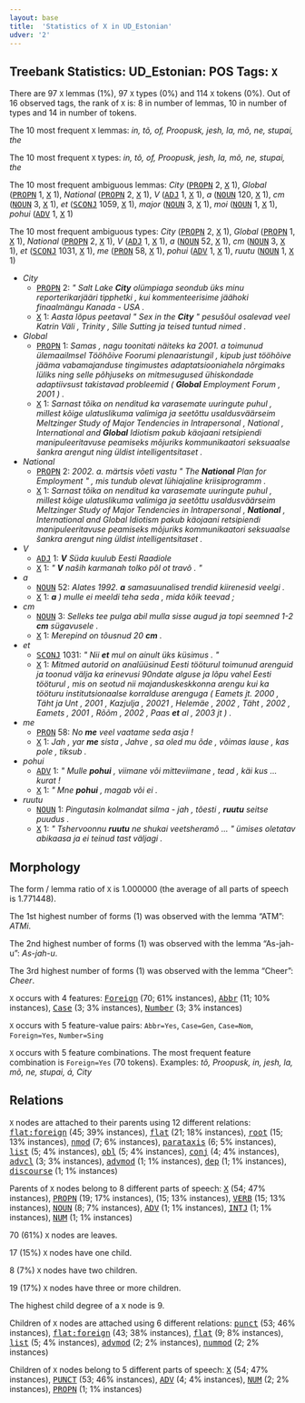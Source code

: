 ```yaml
---
layout: base
title:  'Statistics of X in UD_Estonian'
udver: '2'
---
```


## Treebank Statistics: UD_Estonian: POS Tags: `X`

There are 97 `X` lemmas (1%), 97 `X` types (0%) and 114 `X` tokens (0%).
Out of 16 observed tags, the rank of `X` is: 8 in number of lemmas, 10 in number of types and 14 in number of tokens.

The 10 most frequent `X` lemmas: <em>in, tõ, of, Proopusk, jesh, la, mõ, ne, stupai, the</em>

The 10 most frequent `X` types:  <em>in, tõ, of, Proopusk, jesh, la, mõ, ne, stupai, the</em>

The 10 most frequent ambiguous lemmas: <em>City</em> (<tt><a href="et-pos-PROPN.html">PROPN</a></tt> 2, <tt><a href="et-pos-X.html">X</a></tt> 1), <em>Global</em> (<tt><a href="et-pos-PROPN.html">PROPN</a></tt> 1, <tt><a href="et-pos-X.html">X</a></tt> 1), <em>National</em> (<tt><a href="et-pos-PROPN.html">PROPN</a></tt> 2, <tt><a href="et-pos-X.html">X</a></tt> 1), <em>V</em> (<tt><a href="et-pos-ADJ.html">ADJ</a></tt> 1, <tt><a href="et-pos-X.html">X</a></tt> 1), <em>a</em> (<tt><a href="et-pos-NOUN.html">NOUN</a></tt> 120, <tt><a href="et-pos-X.html">X</a></tt> 1), <em>cm</em> (<tt><a href="et-pos-NOUN.html">NOUN</a></tt> 3, <tt><a href="et-pos-X.html">X</a></tt> 1), <em>et</em> (<tt><a href="et-pos-SCONJ.html">SCONJ</a></tt> 1059, <tt><a href="et-pos-X.html">X</a></tt> 1), <em>major</em> (<tt><a href="et-pos-NOUN.html">NOUN</a></tt> 3, <tt><a href="et-pos-X.html">X</a></tt> 1), <em>moi</em> (<tt><a href="et-pos-NOUN.html">NOUN</a></tt> 1, <tt><a href="et-pos-X.html">X</a></tt> 1), <em>pohui</em> (<tt><a href="et-pos-ADV.html">ADV</a></tt> 1, <tt><a href="et-pos-X.html">X</a></tt> 1)

The 10 most frequent ambiguous types:  <em>City</em> (<tt><a href="et-pos-PROPN.html">PROPN</a></tt> 2, <tt><a href="et-pos-X.html">X</a></tt> 1), <em>Global</em> (<tt><a href="et-pos-PROPN.html">PROPN</a></tt> 1, <tt><a href="et-pos-X.html">X</a></tt> 1), <em>National</em> (<tt><a href="et-pos-PROPN.html">PROPN</a></tt> 2, <tt><a href="et-pos-X.html">X</a></tt> 1), <em>V</em> (<tt><a href="et-pos-ADJ.html">ADJ</a></tt> 1, <tt><a href="et-pos-X.html">X</a></tt> 1), <em>a</em> (<tt><a href="et-pos-NOUN.html">NOUN</a></tt> 52, <tt><a href="et-pos-X.html">X</a></tt> 1), <em>cm</em> (<tt><a href="et-pos-NOUN.html">NOUN</a></tt> 3, <tt><a href="et-pos-X.html">X</a></tt> 1), <em>et</em> (<tt><a href="et-pos-SCONJ.html">SCONJ</a></tt> 1031, <tt><a href="et-pos-X.html">X</a></tt> 1), <em>me</em> (<tt><a href="et-pos-PRON.html">PRON</a></tt> 58, <tt><a href="et-pos-X.html">X</a></tt> 1), <em>pohui</em> (<tt><a href="et-pos-ADV.html">ADV</a></tt> 1, <tt><a href="et-pos-X.html">X</a></tt> 1), <em>ruutu</em> (<tt><a href="et-pos-NOUN.html">NOUN</a></tt> 1, <tt><a href="et-pos-X.html">X</a></tt> 1)


* <em>City</em>
  * <tt><a href="et-pos-PROPN.html">PROPN</a></tt> 2: <em>" Salt Lake <b>City</b> olümpiaga seondub üks minu reporterikarjääri tipphetki , kui kommenteerisime jäähoki finaalmängu Kanada - USA .</em>
  * <tt><a href="et-pos-X.html">X</a></tt> 1: <em>Aasta lõpus peetaval " Sex in the <b>City</b> " pesušõul osalevad veel Katrin Väli , Trinity , Sille Sutting ja teised tuntud nimed .</em>
* <em>Global</em>
  * <tt><a href="et-pos-PROPN.html">PROPN</a></tt> 1: <em>Samas , nagu toonitati näiteks ka 2001. a toimunud ülemaailmsel Tööhõive Foorumi plenaaristungil , kipub just tööhõive jääma vabamajanduse tingimustes adaptatsiooniahela nõrgimaks lüliks ning selle põhjuseks on mitmesugused ühiskondade adaptiivsust takistavad probleemid ( <b>Global</b> Employment Forum , 2001 ) .</em>
  * <tt><a href="et-pos-X.html">X</a></tt> 1: <em>Sarnast tõika on nenditud ka varasemate uuringute puhul , millest kõige ulatuslikuma valimiga ja seetõttu usaldusväärseim Meltzinger Study of Major Tendencies in Intrapersonal , National , International and <b>Global</b> Idiotism pakub käojaani retsipiendi manipuleeritavuse peamiseks mõjuriks kommunikaatori seksuaalse šankra arengut ning üldist intelligentsitaset .</em>
* <em>National</em>
  * <tt><a href="et-pos-PROPN.html">PROPN</a></tt> 2: <em>2002. a. märtsis võeti vastu " The <b>National</b> Plan for Employment " , mis tundub olevat lühiajaline kriisiprogramm .</em>
  * <tt><a href="et-pos-X.html">X</a></tt> 1: <em>Sarnast tõika on nenditud ka varasemate uuringute puhul , millest kõige ulatuslikuma valimiga ja seetõttu usaldusväärseim Meltzinger Study of Major Tendencies in Intrapersonal , <b>National</b> , International and Global Idiotism pakub käojaani retsipiendi manipuleeritavuse peamiseks mõjuriks kommunikaatori seksuaalse šankra arengut ning üldist intelligentsitaset .</em>
* <em>V</em>
  * <tt><a href="et-pos-ADJ.html">ADJ</a></tt> 1: <em><b>V</b> Süda kuulub Eesti Raadiole</em>
  * <tt><a href="et-pos-X.html">X</a></tt> 1: <em>" <b>V</b> naših karmanah tolko põl ot travõ . "</em>
* <em>a</em>
  * <tt><a href="et-pos-NOUN.html">NOUN</a></tt> 52: <em>Alates 1992. <b>a</b> samasuunalised trendid kiirenesid veelgi .</em>
  * <tt><a href="et-pos-X.html">X</a></tt> 1: <em><b>a</b> ) mulle ei meeldi teha seda , mida kõik teevad ;</em>
* <em>cm</em>
  * <tt><a href="et-pos-NOUN.html">NOUN</a></tt> 3: <em>Selleks tee pulga abil mulla sisse augud ja topi seemned 1-2 <b>cm</b> sügavusele .</em>
  * <tt><a href="et-pos-X.html">X</a></tt> 1: <em>Merepind on tõusnud 20 <b>cm</b> .</em>
* <em>et</em>
  * <tt><a href="et-pos-SCONJ.html">SCONJ</a></tt> 1031: <em>" Nii <b>et</b> mul on ainult üks küsimus . "</em>
  * <tt><a href="et-pos-X.html">X</a></tt> 1: <em>Mitmed autorid on analüüsinud Eesti tööturul toimunud arenguid ja toonud välja ka erinevusi 90ndate alguse ja lõpu vahel Eesti tööturul , mis on seotud nii majanduskeskkonna arengu kui ka tööturu institutsionaalse korralduse arenguga ( Eamets jt. 2000 , Täht ja Unt , 2001 , Kazjulja , 20021 , Helemäe , 2002 , Täht , 2002 , Eamets , 2001 , Rõõm , 2002 , Paas <b>et</b> al , 2003 jt ) .</em>
* <em>me</em>
  * <tt><a href="et-pos-PRON.html">PRON</a></tt> 58: <em>No <b>me</b> veel vaatame seda asja !</em>
  * <tt><a href="et-pos-X.html">X</a></tt> 1: <em>Jah , yar <b>me</b> sista , Jahve , sa oled mu õde , võimas lause , kas pole , tiksub .</em>
* <em>pohui</em>
  * <tt><a href="et-pos-ADV.html">ADV</a></tt> 1: <em>" Mulle <b>pohui</b> , viimane või mitteviimane , tead , käi kus ... kurat !</em>
  * <tt><a href="et-pos-X.html">X</a></tt> 1: <em>" Mne <b>pohui</b> , magab või ei .</em>
* <em>ruutu</em>
  * <tt><a href="et-pos-NOUN.html">NOUN</a></tt> 1: <em>Pingutasin kolmandat silma - jah , tõesti , <b>ruutu</b> seitse puudus .</em>
  * <tt><a href="et-pos-X.html">X</a></tt> 1: <em>" Tshervoonnu <b>ruutu</b> ne shukai veetsheramõ ... " ümises oletatav abikaasa ja ei teinud tast väljagi .</em>

## Morphology

The form / lemma ratio of `X` is 1.000000 (the average of all parts of speech is 1.771448).

The 1st highest number of forms (1) was observed with the lemma “ATM”: <em>ATMi</em>.

The 2nd highest number of forms (1) was observed with the lemma “As-jah-u”: <em>As-jah-u</em>.

The 3rd highest number of forms (1) was observed with the lemma “Cheer”: <em>Cheer</em>.

`X` occurs with 4 features: <tt><a href="et-feat-Foreign.html">Foreign</a></tt> (70; 61% instances), <tt><a href="et-feat-Abbr.html">Abbr</a></tt> (11; 10% instances), <tt><a href="et-feat-Case.html">Case</a></tt> (3; 3% instances), <tt><a href="et-feat-Number.html">Number</a></tt> (3; 3% instances)

`X` occurs with 5 feature-value pairs: `Abbr=Yes`, `Case=Gen`, `Case=Nom`, `Foreign=Yes`, `Number=Sing`

`X` occurs with 5 feature combinations.
The most frequent feature combination is `Foreign=Yes` (70 tokens).
Examples: <em>tõ, Proopusk, in, jesh, la, mõ, ne, stupai, á, City</em>


## Relations

`X` nodes are attached to their parents using 12 different relations: <tt><a href="et-dep-flat-foreign.html">flat:foreign</a></tt> (45; 39% instances), <tt><a href="et-dep-flat.html">flat</a></tt> (21; 18% instances), <tt><a href="et-dep-root.html">root</a></tt> (15; 13% instances), <tt><a href="et-dep-nmod.html">nmod</a></tt> (7; 6% instances), <tt><a href="et-dep-parataxis.html">parataxis</a></tt> (6; 5% instances), <tt><a href="et-dep-list.html">list</a></tt> (5; 4% instances), <tt><a href="et-dep-obl.html">obl</a></tt> (5; 4% instances), <tt><a href="et-dep-conj.html">conj</a></tt> (4; 4% instances), <tt><a href="et-dep-advcl.html">advcl</a></tt> (3; 3% instances), <tt><a href="et-dep-advmod.html">advmod</a></tt> (1; 1% instances), <tt><a href="et-dep-dep.html">dep</a></tt> (1; 1% instances), <tt><a href="et-dep-discourse.html">discourse</a></tt> (1; 1% instances)

Parents of `X` nodes belong to 8 different parts of speech: <tt><a href="et-pos-X.html">X</a></tt> (54; 47% instances), <tt><a href="et-pos-PROPN.html">PROPN</a></tt> (19; 17% instances),  (15; 13% instances), <tt><a href="et-pos-VERB.html">VERB</a></tt> (15; 13% instances), <tt><a href="et-pos-NOUN.html">NOUN</a></tt> (8; 7% instances), <tt><a href="et-pos-ADV.html">ADV</a></tt> (1; 1% instances), <tt><a href="et-pos-INTJ.html">INTJ</a></tt> (1; 1% instances), <tt><a href="et-pos-NUM.html">NUM</a></tt> (1; 1% instances)

70 (61%) `X` nodes are leaves.

17 (15%) `X` nodes have one child.

8 (7%) `X` nodes have two children.

19 (17%) `X` nodes have three or more children.

The highest child degree of a `X` node is 9.

Children of `X` nodes are attached using 6 different relations: <tt><a href="et-dep-punct.html">punct</a></tt> (53; 46% instances), <tt><a href="et-dep-flat-foreign.html">flat:foreign</a></tt> (43; 38% instances), <tt><a href="et-dep-flat.html">flat</a></tt> (9; 8% instances), <tt><a href="et-dep-list.html">list</a></tt> (5; 4% instances), <tt><a href="et-dep-advmod.html">advmod</a></tt> (2; 2% instances), <tt><a href="et-dep-nummod.html">nummod</a></tt> (2; 2% instances)

Children of `X` nodes belong to 5 different parts of speech: <tt><a href="et-pos-X.html">X</a></tt> (54; 47% instances), <tt><a href="et-pos-PUNCT.html">PUNCT</a></tt> (53; 46% instances), <tt><a href="et-pos-ADV.html">ADV</a></tt> (4; 4% instances), <tt><a href="et-pos-NUM.html">NUM</a></tt> (2; 2% instances), <tt><a href="et-pos-PROPN.html">PROPN</a></tt> (1; 1% instances)

